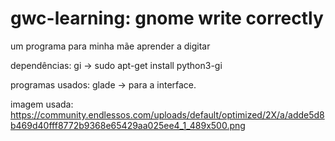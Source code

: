 # gwc-learning: gnome write correctly
um programa para minha mãe aprender a digitar

dependências:
    gi -> sudo apt-get install python3-gi

programas usados:
    glade -> para a interface.

imagem usada:
    https://community.endlessos.com/uploads/default/optimized/2X/a/adde5d8b469d40fff8772b9368e65429aa025ee4_1_489x500.png
